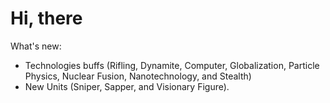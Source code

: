 # Hi, there
What's new:
 - Technologies buffs (Rifling, Dynamite, Computer, Globalization, Particle Physics, Nuclear Fusion, Nanotechnology, and Stealth)
 - New Units (Sniper, Sapper, and Visionary Figure).
